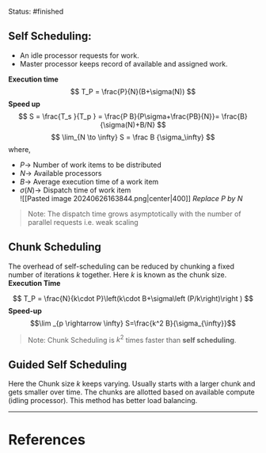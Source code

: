 Status: #finished 
## Self Scheduling: 
- An idle processor requests for work. 
- Master processor keeps record of available and assigned work. 

**Execution time**
$$
T_P = \frac{P}{N}(B+\sigma(N))
$$
**Speed up**
$$
S = \frac{T_s }{T_p } = \frac{P B}{P\sigma+\frac{PB}{N}}= \frac{B}{\sigma(N)+B/N}
$$
$$
\lim_{N \to \infty} S = \frac B {\sigma_\infty}
$$
where, 
- $P\rightarrow$ Number of work items to be distributed
- $N\rightarrow$ Available processors
- $B\rightarrow$ Average execution time of a work item
- $\sigma(N)\rightarrow$ Dispatch time of work item  
![[Pasted image 20240626163844.png|center|400]]
*Replace P by N*
> Note:  The dispatch time grows asymptotically with the number of parallel requests i.e. weak scaling

## Chunk Scheduling
The overhead of self-scheduling can be reduced by chunking a fixed number of iterations $k$ together.  Here $k$ is known as the chunk size. 
**Execution Time**

$$
T_P = \frac{N}{k\cdot P}\left(k\cdot B+\sigma\left (P/k\right)\right )
$$
**Speed-up**
$$\lim _{p \rightarrow \infty} S=\frac{k^2  B}{\sigma_{\infty}}$$
> Note: Chunk Scheduling is $k^2$ times faster than **self scheduling**. 
## Guided Self Scheduling 
 Here the Chunk size $k$ keeps varying. Usually starts with a larger chunk and gets smaller over time. The chunks are allotted based on available compute (idling processor). This method has better load balancing. 


---
# References
